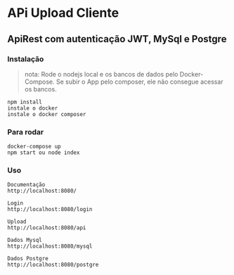 # APi Upload Cliente

## ApiRest com autenticação JWT, MySql e Postgre

### Instalação

>nota: Rode o nodejs local e os bancos de dados pelo Docker-Compose. Se subir o App pelo composer, ele não consegue acessar os bancos. 
```
npm install
instale o docker 
instale o docker composer

```

### Para rodar 
```
docker-compose up
npm start ou node index 
```
### Uso
```
Documentação 
http://localhost:8080/

Login 
http://localhost:8080/login

Upload 
http://localhost:8080/api

Dados Mysql 
http://localhost:8080/mysql

Dados Postgre 
http://localhost:8080/postgre




```